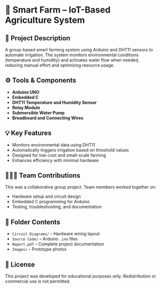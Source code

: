 # 🌱 Smart Farm – IoT-Based Agriculture System

## 📝 Project Description
A group-based smart farming system using Arduino and DHT11 sensors to automate irrigation. The system monitors environmental conditions (temperature and humidity) and activates water flow when needed, reducing manual effort and optimizing resource usage.

## ⚙️ Tools & Components
- **Arduino UNO**
- **Embedded C**
- **DHT11 Temperature and Humidity Sensor**
- **Relay Module**
- **Submersible Water Pump**
- **Breadboard and Connecting Wires**

## 💡 Key Features
- Monitors environmental data using DHT11
- Automatically triggers irrigation based on threshold values
- Designed for low-cost and small-scale farming
- Enhances efficiency with minimal hardware

## 🧑‍🤝‍🧑 Team Contributions
This was a collaborative group project. Team members worked together on:
- Hardware setup and circuit design
- Embedded C programming for Arduino
- Testing, troubleshooting, and documentation

## 📂 Folder Contents
- `Circuit Diagrams/` – Hardware wiring layout
- `Source Code/` – Arduino `.ino` files
- `Report.pdf` – Complete project documentation
- `Images/` – Prototype photos

## 📄 License
This project was developed for educational purposes only. Redistribution or commercial use is not permitted.
